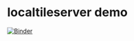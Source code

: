# localtileserver demo

[![Binder](https://mybinder.org/badge_logo.svg)](https://mybinder.org/v2/gh/stevejpurves/earth-geo-data/HEAD)
